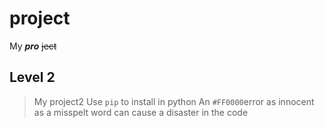 # project
 My _**pro**_ ~~ject~~
## Level 2
  > My project2
  Use `pip` to install in python
  An `#FF0000`error as innocent as a misspelt word can cause a disaster in the code
